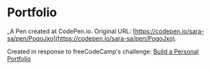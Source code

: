 # Portfolio
 _A Pen created at CodePen.io. Original URL: [https://codepen.io/sara-sa/pen/PoqoJxo](https://codepen.io/sara-sa/pen/PoqoJxo).

Created in response to freeCodeCamp's challenge: [Build a Personal Portfolio](https://www.freecodecamp.org/learn/responsive-web-design/responsive-web-design-projects/build-a-personal-portfolio-webpage)
